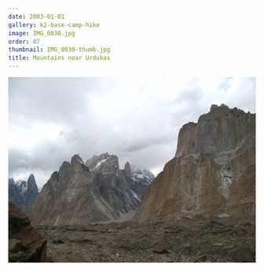 ```yaml
---
date: 2003-01-01
gallery: k2-base-camp-hike
image: IMG_0030.jpg
order: 87
thumbnail: IMG_0030-thumb.jpg
title: Mountains near Urdukas
---
```


![Mountains near Urdukas](./IMG_0030.jpg)